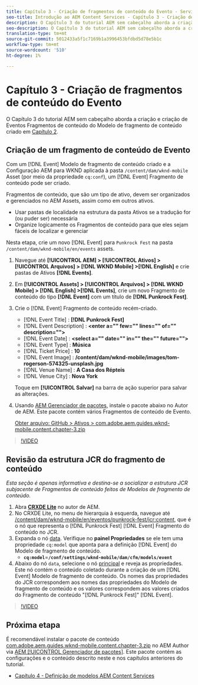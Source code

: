 ```yaml
---
title: Capítulo 3 - Criação de fragmentos de conteúdo do Evento - Serviços de conteúdo
seo-title: Introdução ao AEM Content Services - Capítulo 3 - Criação de fragmentos de conteúdo do Evento
description: O Capítulo 3 do tutorial AEM sem cabeçalho aborda a criação e criação de Fragmentos de conteúdo de Evento a partir do Modelo de fragmento de conteúdo criado no Capítulo 2.
seo-description: O Capítulo 3 do tutorial AEM sem cabeçalho aborda a criação e criação de Fragmentos de conteúdo de Evento a partir do Modelo de fragmento de conteúdo criado no Capítulo 2.
translation-type: tm+mt
source-git-commit: 5012433a5f1c7169b1a3996453bfdbd5d78e5b1c
workflow-type: tm+mt
source-wordcount: '510'
ht-degree: 1%

---
```



# Capítulo 3 - Criação de fragmentos de conteúdo do Evento

O Capítulo 3 do tutorial AEM sem cabeçalho aborda a criação e criação de Eventos Fragmentos de conteúdo do Modelo de fragmento de conteúdo criado em [Capítulo 2](./chapter-2.md).

## Criação de um fragmento de conteúdo de Evento

Com um [!DNL Event] Modelo de fragmento de conteúdo criado e a Configuração AEM para WKND aplicada à pasta `/content/dam/wknd-mobile` Asset (por meio da propriedade `cq:conf`), um [!DNL Event] Fragmento de conteúdo pode ser criado.

Fragmentos de conteúdo, que são um tipo de ativo, devem ser organizados e gerenciados no AEM Assets, assim como em outros ativos.

* Usar pastas de localidade na estrutura da pasta Ativos se a tradução for (ou puder ser) necessária
* Organize logicamente os Fragmentos de conteúdo para que eles sejam fáceis de localizar e gerenciar

Nesta etapa, crie um novo [!DNL Event] para `Punkrock Fest` na pasta `/content/dam/wknd-mobile/en/events` assets.

1. Navegue até **[!UICONTROL AEM] > [!UICONTROL Ativos] > [!UICONTROL Arquivos] > [!DNL WKND Mobile] >[!DNL English]** e crie pastas de Ativos **[!DNL Events]**.
1. Em **[!UICONTROL Assets] > [!UICONTROL Arquivos] > [!DNL WKND Mobile] > [!DNL English] >[!DNL Events]**, crie um novo Fragmento de conteúdo do tipo **[!DNL Event]** com um título de **[!DNL Punkrock Fest]**.
1. Crie o [!DNL Event] Fragmento de conteúdo recém-criado.

   * [!DNL Event Title] : **[!DNL Punkrock Fest]**
   * [!DNL Event Description] :  **&lt;enter a=&quot;&quot; few=&quot;&quot; lines=&quot;&quot; of=&quot;&quot; description=&quot;&quot;>**
   * [!DNL Event Date] :  **&lt;select a=&quot;&quot; date=&quot;&quot; in=&quot;&quot; the=&quot;&quot; future=&quot;&quot;>**
   * [!DNL Event Type] :  **Música**
   * [!DNL Ticket Price] :  **10**
   * [!DNL Event Image] :  **/content/dam/wknd-mobile/images/tom-rogerson-574325-unsplash.jpg**
   * [!DNL Venue Name] :  **A Casa dos Répteis**
   * [!DNL Venue City] : **Nova York**

   Toque em **[!UICONTROL Salvar]** na barra de ação superior para salvar as alterações.

1. Usando [AEM Gerenciador de pacotes](http://localhost:4502/crx/packmgr/index.jsp), instale o pacote abaixo no Autor de AEM. Este pacote contém vários Fragmentos de conteúdo de Evento.

   [Obter arquivo: GitHub > Ativos > com.adobe.aem.guides.wknd-mobile.content.chapter-3.zip](https://github.com/adobe/aem-guides-wknd-mobile/releases/latest)

>[!VIDEO](https://video.tv.adobe.com/v/28338/?quality=12&learn=on)

## Revisão da estrutura JCR do fragmento de conteúdo

*Esta seção é apenas informativa e destina-se a socializar a estrutura JCR subjacente de Fragmentos de conteúdo feitos de Modelos de fragmento de conteúdo.*

1. Abra **[CRXDE Lite](http://localhost:4502/crx/de/index.jsp)** no autor de AEM.
1. No CRXDE Lite, no menu de hierarquia à esquerda, navegue até [/content/dam/wknd-mobile/en/eventos/punkrock-fest/jcr:content](http://localhost:4502/crx/de/index.jsp#/content/dam/wknd-mobile/en/events/punkrock-fest/jcr:content), que é o nó que representa o [!DNL Punkrock Fest] [!DNL Event] Fragmento do conteúdo no JCR.
1. Expanda o nó [data](http://localhost:4502/crx/de/index.jsp#/content/dam/wknd-mobile/en/events/punkrock-fest/jcr:content/data/master).
Verifique no **painel Propriedades** se ele tem uma propriedade `cq:model` que aponta para a definição [!DNL Event] do Modelo de fragmento de conteúdo.
   * **`cq:model`**=**`/conf/settings/wknd-mobile/dam/cfm/models/event`**
1. Abaixo do nó `data`, selecione o nó [principal](http://localhost:4502/crx/de/index.jsp#/content/dam/wknd-mobile/en/events/punkrock-fest/jcr:content/data/master) e reveja as propriedades. Este nó contém o conteúdo coletado durante a criação de um [!DNL Event] Modelo de fragmento de conteúdo. Os nomes das propriedades do JCR correspondem aos nomes das propriedades do Modelo de fragmento de conteúdo e os valores correspondem aos valores criados do Fragmento de conteúdo &quot;[!DNL Punkrock Fest]&quot; [!DNL Event].

>[!VIDEO](https://video.tv.adobe.com/v/28356/?quality=12&learn=on)

## Próxima etapa

É recomendável instalar o pacote de conteúdo [com.adobe.aem.guides.wknd-mobile.content.chapter-3.zip](https://github.com/adobe/aem-guides-wknd-mobile/releases/latest) no AEM Author via [AEM [!UICONTROL Gerenciador de pacotes]](http://localhost:4502/crx/packmgr/index.jsp). Este pacote contém as configurações e o conteúdo descrito neste e nos capítulos anteriores do tutorial.

* [Capítulo 4 - Definição de modelos AEM Content Services](./chapter-4.md)
